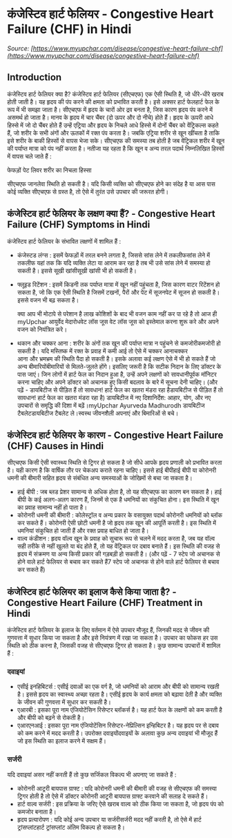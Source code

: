 # कंजेस्टिव हार्ट फेलियर - Congestive Heart Failure (CHF) in Hindi
_Source: [https://www.myupchar.com/disease/congestive-heart-failure-chf](https://www.myupchar.com/disease/congestive-heart-failure-chf)_

## Introduction
कंजेस्टिव हार्ट फेलियर क्या है?
कंजेस्टिव हार्ट फेलियर (सीएचएफ) एक ऐसी स्थिति है, जो धीरे-धीरे खराब होती जाती है। यह हृदय की पंप करने की क्षमता को प्रभावित करती है। इसे अक्सर हार्ट फेलहार्ट फेल के रूप में भी समझा जाता है। सीएचएफ में हृदय के चारों ओर द्रव बनता है, जिस कारण हृदय पंप करने में असमर्थ हो जाता है।
मानव के हृदय में चार चैंबर (दो ऊपर और दो नीचे) होते हैं। हृदय के ऊपरी आधे​ हिस्से में जो दो चैंबर होते हैं उन्हें एट्रिया और हृदय के निचले आधे हिस्से में दोनों चैंबर को वेंट्रिकल्स कहते हैं, जो शरीर के सभी अंगों और ऊतकों में रक्त पंप करता है। जबकि एट्रिया शरीर से खून खींचता है ताकि इसे शरीर के बाकी हिस्सों से वापस भेजा सके।
सीएचएफ की समस्या तब होती है जब वेंट्रिकल शरीर में खून की पर्याप्त मात्रा को पंप नहीं करता है। नतीजा यह रहता है कि खून व अन्य तरल पदार्थ निम्नलिखित हिस्सों में वापस चले जाते हैं :

फेफड़ों
पेट
लिवर
शरीर का निचला हिस्सा

सीएचएफ जानलेवा स्थिति हो सकती है। यदि किसी व्यक्ति को सीएचएफ होने का संदेह है या आस पास कोई व्यक्ति सीएचएफ से ग्रस्त है, तो ऐसे में तुरंत उसे उपचार की जरूरत होगी।

## कंजेस्टिव हार्ट फेलियर के लक्षण क्या हैं? - Congestive Heart Failure (CHF) Symptoms in Hindi
कंजेस्टिव हार्ट फेलियर के संभावित लक्षणों में शामिल हैं :
- कंजेस्टड लंग्स : इसमें फेफड़ों में तरल बनने लगता है, जिससे सांस लेने में तकलीफसांस लेने में तकलीफ यहां तक कि यदि व्यक्ति लेटा या आराम कर रहा है तब भी उसे सांस लेने में समस्या हो सकती है। इससे सूखी खांसीसूखी खांसी भी हो सकती है।
- फ्लूइड रिटेंशन : इसमें किडनी तक पर्याप्त मात्रा में खून नहीं पहुंचता है, जिस कारण वाटर रिटेंशन हो सकता है, जो कि एक ऐसी स्थिति है जिसमें टखनों, पैरों और पेट में सूजनपेट में सूजन हो सकती है। इससे वजन भी बढ़ सकता है।

	क्या आप भी मोटापे से परेशान है लाख कोशिशों के बाद भी वजन काम नहीं कर पा रहे है तो आज ही myUpchar आयुर्वेद मेदारोधवेट लॉस जूस वेट लॉस जूस को इस्तेमाल करना शुरू करे और अपने वजन को नियंत्रित करे।
- थकान और चक्कर आना : शरीर के अंगों तक खून की पर्याप्त मात्रा न पहुंचने से कमजोरीकमजोरी हो सकती है। यदि मस्तिष्क में रक्त के प्रवाह में कमी आई तो ऐसे में चक्कर आनाचक्कर आना और भ्रमभ्रम की स्थिति पैदा हो सकती है।
इसके अलावा कई लक्षण ऐसे में भी हो सकते हैं जो अन्य बीमारियोंबीमारियों से मिलते-जुलते होंगे। इसलिए जरूरी है कि सटीक निदान के लिए डॉक्टर के पास जाएं। जिन लोगों में हार्ट फेल का निदान हुआ है, उन्हें अपने लक्षणों को सावधानीपूर्वक मॉनिटर करना चाहिए और अपने डॉक्टर को अचानक हुए किसी बदलाव के बारे में सूचना देनी चाहिए।
(और पढ़ें - डायबिटीज से पीड़ित हैं तो सावधान! हार्ट फेल का खतरा मंडरा रहा हैडायबिटीज से पीड़ित हैं तो सावधान! हार्ट फेल का खतरा मंडरा रहा है)
डायबिटीज में नए दिशानिर्देश: आहार, योग, और नए उपचारों से समृद्धि की दिशा में बढ़ें।myUpchar Ayurveda Madhurodh डायबिटीज टैबलेटडायबिटीज टैबलेट ले।स्वस्थ जीवनशैली अपनाएं और बिमारिओं से बचे।

## कंजेस्टिव हार्ट फेलियर के कारण - Congestive Heart Failure (CHF) Causes in Hindi
सीएचएफ किसी ऐसी स्वास्थ्य स्थिति से ट्रिगर हो सकता है जो सीधे आपके हृदय प्रणाली को प्रभावित करता है। यही कारण है कि वार्षिक तौर पर चेकअप कराते रहना चाहिए। इससे हाई बीपीहाई बीपी या कोरोनरी धमनी की बीमारी सहित हृदय से संबंधित अन्य समस्याओं के जोखिमों से बचा जा सकता है।
- हाई बीपी : जब ब्लड प्रेशर सामान्य से अधिक होता है, तो यह सीएचएफ का कारण बन सकता है। हाई बीपी के कई अलग-अलग कारण हैं, जिनमें से एक है धमनियों का संकुचित होना। इस स्थिति में खून का प्रवाह सामान्य नहीं हो पाता है।
- कोरोनरी धमनी की बीमारी : कोलेस्ट्रॉल व अन्य प्रकार के वसायुक्त पदार्थ कोरोनरी धमनियों को ब्लॉक कर सकते हैं। कोरोनरी ऐसी छोटी धमनी है जो हृदय तक खून की आपूर्ति करती है। इस स्थिति में धमनियां संकुचित हो जाती हैं और रक्त प्रवाह बाधित हो जाता है।
- वाल्व कंडीशन : हृदय वॉल्व खून के प्रवाह को सुचारू रूप से चलने में मदद करता है, जब यह वॉल्व सही तरीके से नहीं खुलते या बंद होते हैं, तो यह वेंट्रिकल पर दबाव बनाते हैं। इस स्थिति की वजह से हृदय में संक्रमण या अन्य किसी प्रकार की गड़बड़ी हो सकती है।
(और पढ़ें - 7 स्टेप जो अचानक से होने वाले हार्ट फेलियर से बचाव कर सकते हैं7 स्टेप जो अचानक से होने वाले हार्ट फेलियर से बचाव कर सकते हैं)

## कंजेस्टिव हार्ट फेलियर का इलाज कैसे किया जाता है? - Congestive Heart Failure (CHF) Treatment in Hindi
कंजेस्टिव हार्ट फेलियर के इलाज के लिए वर्तमान में ऐसे उपचार मौजूद हैं, जिनकी मदद से जीवन की गुणवत्ता में सुधार किया जा सकता है और इसे नियंत्रण में रखा जा सकता है।
उपचार का फोकस हर उस स्थिति को ठीक करना है, जिसकी वजह से सीएचएफ ट्रिगर हो सकता है।
कुछ सामान्य उपचारों में शामिल हैं :
### दवाइयां
- एसीई इनहिबिटर्स : एसीई दवाओं का एक वर्ग है, जो धमनियों को आराम और बीपी को सामान्य रखती है। इससे हृदय का स्वास्थ्य अच्छा रहता है। एसीई हृदय के कार्य क्षमता को बढ़ावा देती है और व्यक्ति के जीवन की गुणवत्ता में सुधार कर सकती है।
- एआरबी : इसका पूरा नाम एंजियोटेंसिन रिसेप्टर ब्लॉकर्स है। यह हार्ट फेल के लक्षणों को कम करती है और बीपी को बढ़ने से रोकती है।
- एआरएनआई : इसका पूरा नाम एंजियोटेंसिन रिसेप्टर-नेप्रिल्सिन इन्हिबिटर है। यह हृदय पर से दबाव को कम करने में मदद करती है।
उपरोक्त दवाइयोंदवाइयों के अलावा कुछ अन्य दवाइयां भी मौजूद हैं जो इस स्थिति का इलाज करने में सक्षम हैं।
### सर्जरी
यदि दवाइयां असर नहीं करती हैं तो कुछ सर्जिकल विकल्प भी अपनाए जा सकते हैं :
- कोरोनरी आट्ररी बायपास ग्राफ्ट : यदि कोरोनरी धमनी की बीमारी की वजह से सीएचएफ की समस्या ट्रिगर होती है तो ऐसे में डॉक्टर कोरोनरी आट्ररी बायपास ग्राफ्ट करवाने की सलाह दे सकते हैं।
- हार्ट वाल्व सर्जरी : इस प्रक्रिया के जरिए ऐसे खराब वाल्व को ठीक किया जा सकता है, जो हृदय पंप को कमजोर बनाता है।
- हृदय प्रत्यारोपण : यदि कोई अन्य उपचार या सर्जरीसर्जरी मदद नहीं करती है, तो ऐसे में हार्ट ट्रांसप्लांटहार्ट ट्रांसप्लांट अंतिम विकल्प हो सकता है।

